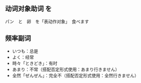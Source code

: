<!--
 * @Author: Gmsoft - WeiHong Ran
 * @Date: 2019-09-24 12:57:19
 * @LastEditors: Gmsoft - WeiHong Ran
 * @LastEditTime: 2019-09-25 20:08:06
 * @Description: Nothing
 -->

## 动词对象助词 を

  パン　と　卵　を「表动作对象」　食べます

## 频率副词

- いつも：总是
- よく：经常
- 時々「ときどき」：有时
- あまり：不常（搭配否定形式使用：あまり行きません）
- 全然「ぜんぜん」：完全不（搭配否定形式使用：全然行きません）
